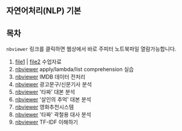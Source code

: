 ## 자연어처리(NLP) 기본



## 목차

`nbviewer` 링크를 클릭하면 웹상에서 바로 주피터 노트북파일 열람가능합니다.

1. [file1](./tut01_nlp_basic_tutorial_2019.pptx) | [file2](./tut02_TF-IDF.pdf) 수업자료
2. [nbviewer](https://nbviewer.jupyter.org/github/elymas/ai_chatbot_class/blob/master/05_nlp_class/01_nlp_apply%2Blambda%2Bcomprehension.ipynb) apply/lambda/list comprehension 실습
3. [nbviewer](https://nbviewer.jupyter.org/github/elymas/ai_chatbot_class/blob/master/05_nlp_class/02_nlp_imdb_data_cleansing.ipynb) IMDB 데이터 전처리
4. [nbviewer](https://nbviewer.jupyter.org/github/elymas/ai_chatbot_class/blob/master/05_nlp_class/03_nlp_%EA%B4%91%EA%B3%A0%EB%AC%B8%EA%B5%AC%2B%EC%8B%A0%EB%AC%B8%EA%B8%B0%EC%82%AC.ipynb) 광고문구/신문기사 분석
5. [nbviewer](https://nbviewer.jupyter.org/github/elymas/ai_chatbot_class/blob/master/05_nlp_class/04_nlp_%ED%83%80%EC%A7%9C%EB%8C%80%EB%B3%B8.ipynb) '타짜' 대본 분석
6. [nbviewer](https://nbviewer.jupyter.org/github/elymas/ai_chatbot_class/blob/master/05_nlp_class/05_nlp_%EC%82%B4%EC%9D%B8%EC%9D%98%EC%B6%94%EC%96%B5%EB%8C%80%EB%B3%B8.ipynb) '살인의 추억' 대본 분석
7. [nbviewer](https://nbviewer.jupyter.org/github/elymas/ai_chatbot_class/blob/master/05_nlp_class/06_nlp_%EC%98%81%ED%99%94%EC%B6%94%EC%B2%9C%EC%8B%9C%EC%8A%A4%ED%85%9C.ipynb) 영화추천시스템
8. [nbviewer](https://nbviewer.jupyter.org/github/elymas/ai_chatbot_class/blob/master/05_nlp_class/07_nlp_%EA%B3%BD%EC%B2%A0%EC%9A%A9%EB%8C%80%EC%82%AC%EB%B6%84%EC%84%9D.ipynb) '타짜' 곽철용 대사 분석
9. [nbviewer](https://nbviewer.jupyter.org/github/elymas/ai_chatbot_class/blob/master/05_nlp_class/08_TF-IDF.ipynb) TF-IDF 이해하기
